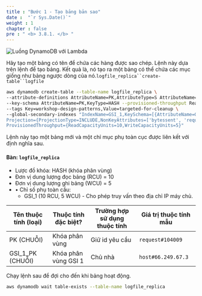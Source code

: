 ```yaml
---
title : "Bước 1 - Tạo bảng bản sao"
date :  "`r Sys.Date()`" 
weight : 1 
chapter : false
pre : " <b> 3.8.1. </b> "
---
```

![Luồng DynamoDB với Lambda](https://static.us-east-1.prod.workshops.aws/public/c768eb2c-360b-491e-8422-bfd253e11581/static/images/image6.jpg)

Hãy tạo một bảng có tên để chứa các hàng được sao chép. Lệnh này dựa trên lệnh để tạo bảng. Kết quả là, nó tạo ra một bảng có thể chứa các mục giống như bảng ngược dòng của nó.`logfile_replica``create-table``logfile`

```bash
aws dynamodb create-table --table-name logfile_replica \
--attribute-definitions AttributeName=PK,AttributeType=S AttributeName=GSI_1_PK,AttributeType=S \
--key-schema AttributeName=PK,KeyType=HASH --provisioned-throughput ReadCapacityUnits=10,WriteCapacityUnits=5 \
--tags Key=workshop-design-patterns,Value=targeted-for-cleanup \
--global-secondary-indexes "IndexName=GSI_1,KeySchema=[{AttributeName=GSI_1_PK,KeyType=HASH}],\
Projection={ProjectionType=INCLUDE,NonKeyAttributes=['bytessent', 'requestid', 'host']},\
ProvisionedThroughput={ReadCapacityUnits=10,WriteCapacityUnits=5}"
```

Lệnh này tạo một bảng mới và một chỉ mục phụ toàn cục được liên kết với định nghĩa sau.

#### Bàn: `logfile_replica`


- Lược đồ khóa: HASH (khóa phân vùng)
- Đơn vị dung lượng đọc bảng (RCU) = 10
- Đơn vị dung lượng ghi bảng (WCU) = 5
- • Chỉ số phụ toàn cầu:
    - GSI_1 (10 RCU, 5 WCU) - Cho phép truy vấn theo địa chỉ IP máy chủ.

|Tên thuộc tính (loại)|Thuộc tính đặc biệt?|Trường hợp sử dụng thuộc tính|Giá trị thuộc tính mẫu|
|---|---|---|---|
|PK (CHUỖI)|Khóa phân vùng|Giữ id yêu cầu|`request#104009`|
|GSI_1_PK (CHUỖI)|Khóa phân vùng GSI 1|Chủ nhà|`host#66.249.67.3`|

Chạy lệnh sau để đợi cho đến khi bảng hoạt động.

```bash
aws dynamodb wait table-exists --table-name logfile_replica
```